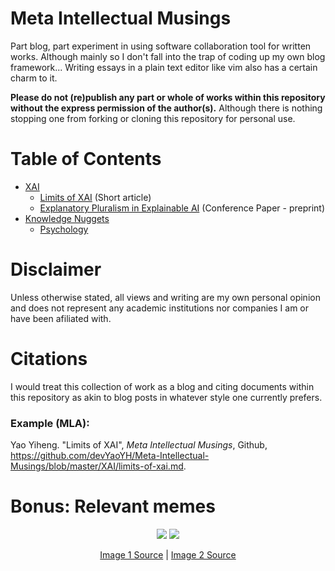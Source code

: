 # Meta Intellectual Musings

Part blog, part experiment in using software collaboration tool for written works. Although mainly so I don't fall into the trap of coding up my own blog framework... Writing essays in a plain text editor like vim also has a certain charm to it.

**Please do not (re)publish any part or whole of works within this repository without the express permission of the author(s).** Although there is nothing stopping one from forking or cloning this repository for personal use.

# Table of Contents

- [XAI](/XAI)
    - [Limits of XAI](/XAI/limits-of-xai.md) (Short article)
    - [Explanatory Pluralism in Explainable AI](https://arxiv.org/abs/2106.13976) (Conference Paper - preprint)
- [Knowledge Nuggets](/Tidbits)
    - [Psychology](/Tidbits/Psych)

# Disclaimer

Unless otherwise stated, all views and writing are my own personal opinion and does not represent any academic institutions nor companies I am or have been afiliated with.

# Citations

I would treat this collection of work as a blog and citing documents within this repository as akin to blog posts in whatever style one currently prefers.

### Example (MLA):

Yao Yiheng. "Limits of XAI", *Meta Intellectual Musings*, Github, https://github.com/devYaoYH/Meta-Intellectual-Musings/blob/master/XAI/limits-of-xai.md.

# Bonus: Relevant memes

<p align="center">
  <span>
    <img style="max-width:300px;height:auto;" src="https://i.redd.it/v5mxi7u1ex251.png">
    <img style="max-width:300px;height:auto;" src="https://i.redd.it/4wke09vmvin51.jpg">
  </span>
</p>
<p align="center"><a href="https://www.reddit.com/r/ProgrammerHumor/comments/gwljeh/because_your_side_projects_are_just_an_excuse_to/">Image 1 Source</a> | <a href="https://www.reddit.com/r/ProgrammerHumor/comments/itwxl5/shut_up/">Image 2 Source</a></p>
